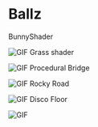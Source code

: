 # Ballz
BunnyShader

![GIF](Preview/bunnyShader.gif "Bunny Shader")
Grass shader

![GIF](Preview/grassShader.gif "Grass Shader")
Procedural Bridge

![GIF](Preview/proceduralBridge.gif "Procedural Bridge")
Rocky Road

![GIF](Preview/RockyRoad.gif "Rocky Road")
Disco Floor

![GIF](Preview/DiscoFloor.gif "Disco Floor")
